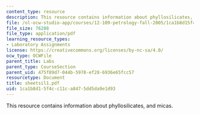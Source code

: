 ```yaml
---
content_type: resource
description: This resource contains information about phyllosilicates, and micas.
file: /ol-ocw-studio-app/courses/12-109-petrology-fall-2005/1ca1b8d15f4cc11ca8475dd5da9e1d93_sheetsil1.pdf
file_size: 76208
file_type: application/pdf
learning_resource_types:
- Laboratory Assignments
license: https://creativecommons.org/licenses/by-nc-sa/4.0/
ocw_type: OCWFile
parent_title: Labs
parent_type: CourseSection
parent_uid: 475f89d7-044b-5978-ef28-6936e65fcc57
resourcetype: Document
title: sheetsil1.pdf
uid: 1ca1b8d1-5f4c-c11c-a847-5dd5da9e1d93
---
```

This resource contains information about phyllosilicates, and micas.
